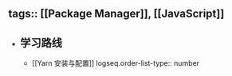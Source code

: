tags:: [[Package Manager]], [[JavaScript]] 
---

- ## 学习路线
	- [[Yarn 安装与配置]]
	  logseq.order-list-type:: number